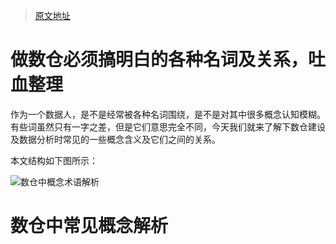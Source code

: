 > [原文地址](https://www.51cto.com/article/715015.html)

# 做数仓必须搞明白的各种名词及关系，吐血整理

作为一个数据人，是不是经常被各种名词围绕，是不是对其中很多概念认知模糊。有些词虽然只有一字之差，但是它们意思完全不同，今天我们就来了解下数仓建设及数据分析时常见的一些概念含义及它们之间的关系。

本文结构如下图所示：

![数仓中概念术语解析](https://assets.ng-tech.icu/item/20230325000306.png)

# 数仓中常见概念解析
